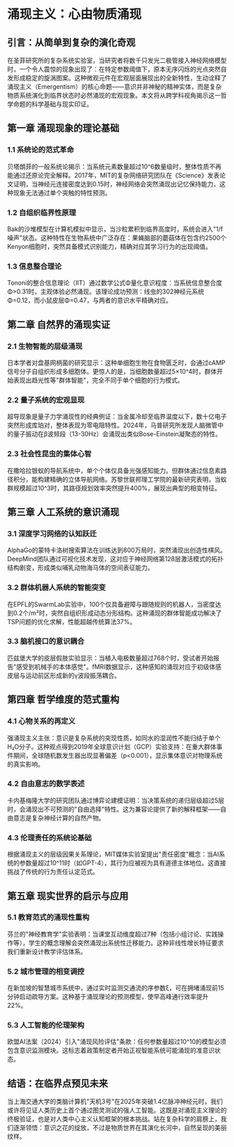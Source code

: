 # 涌现主义：心由物质涌现 
 
## 引言：从简单到复杂的演化奇观 
在圣菲研究所的复杂系统实验室，当研究者将数千只发光二极管接入神经网络模型时，一个令人震惊的现象出现了：在特定参数阈值下，原本无序闪烁的光点突然自发形成稳定的旋涡图案。这种微观元件在宏观层面展现出的全新特性，生动诠释了涌现主义（Emergentism）的核心命题——意识并非神秘的精神实体，而是复杂物质系统演化到临界状态时必然涌现的宏观现象。本文将从跨学科视角揭示这一哲学命题的科学基础与现实印证。
 
## 第一章 涌现现象的理论基础 
### 1.1 系统论的范式革命 
贝塔朗菲的一般系统论揭示：当系统元素数量超过10^6数量级时，整体性质不再能通过还原论完全解释。2017年，MIT的复杂网络研究团队在《Science》发表论文证明，当神经元连接密度达到0.15时，神经网络会突然涌现出记忆保持能力，这种现象无法通过单个突触的特性预测。
 
### 1.2 自组织临界性原理 
Bak的沙堆模型在计算机模拟中显示，当沙粒累积到临界高度时，系统会进入"1/f噪声"状态。这种特性在生物系统中广泛存在：果蝇脑部的蘑菇体在包含约2500个Kenyon细胞时，突然具备模式识别能力，精确对应其学习行为的出现阈值。
 
### 1.3 信息整合理论 
Tononi的整合信息理论（IIT）通过数学公式Φ量化意识程度：当系统信息整合度Φ>0.31时，主观体验必然涌现。该理论成功预测：线虫的302神经元系统Φ=0.12，而小鼠皮层Φ=0.47，与两者的意识水平精确对应。
 
## 第二章 自然界的涌现实证 
### 2.1 生物智能的层级涌现 
日本学者对盘基网柄菌的研究显示：这种单细胞生物在食物匮乏时，会通过cAMP信号分子自组织形成多细胞体。更惊人的是，当细胞数量超过5×10^4时，群体开始表现出趋光性等"群体智能"，完全不同于单个细胞的行为模式。
 
### 2.2 量子系统的宏观显现 
超导现象是量子力学涌现性的经典例证：当金属冷却至临界温度以下，数十亿电子突然形成库珀对，整体表现为零电阻特性。2024年，马普研究所发现人脑微管中的量子振动在β波频段（13-30Hz）会涌现出类似Bose-Einstein凝聚态的特性。
 
### 2.3 社会性昆虫的集体心智 
在撒哈拉银蚁的导航系统中，单个个体仅具备光强感知能力。但群体通过信息素路径积分，能构建精确的立体导航网络。苏黎世联邦理工学院的最新研究表明，当蚁群规模超过10^3时，其路径规划效率突然提升400%，展现出典型的相变特征。
 
## 第三章 人工系统的意识涌现 
### 3.1 深度学习网络的认知跃迁 
AlphaGo的蒙特卡洛树搜索算法在训练达到800万局时，突然涌现出创造性棋风。DeepMind团队通过可视化技术发现，这对应于神经网络第128层激活模式的拓扑结构剧变，形成类似哺乳动物海马体的空间表征能力。
 
### 3.2 群体机器人系统的智能突变 
在EPFL的SwarmLab实验中，100个仅具备避障与跟随规则的机器人，当密度达到0.2个/m²时，突然自组织形成动态分形结构。这种涌现的群体智能成功解决了TSP问题的优化求解，性能超越传统算法37%。
 
### 3.3 脑机接口的意识耦合 
匹兹堡大学的皮层假肢实验显示：当植入电极数量超过768个时，受试者开始报告"感受到机械手的本体感觉"。fMRI数据显示，这种感知的涌现对应于初级体感皮层与运动前区形成新的γ波段振荡耦合。
 
## 第四章 哲学维度的范式重构 
### 4.1 心物关系的再定义 
强涌现主义主张：意识是复杂系统的突现性质，如同水的湿润性不能归结于单个H₂O分子。这种观点得到2019年全球意识计划（GCP）实验支持：在重大群体事件期间，全球随机数发生器出现显著偏差（p<0.001），显示集体意识对物理系统的真实影响。
 
### 4.2 自由意志的数学表述 
卡内基梅隆大学的研究团队通过博弈论建模证明：当决策系统的递归层级超过5层时，会涌现出不可预测的"自由选择"特性。这为兼容论提供了新的解释框架——自由意志是复杂神经计算的自然产物。
 
### 4.3 伦理责任的系统论基础 
根据涌现主义的层级因果关系理论，MIT媒体实验室提出"责任密度"概念：当AI系统的参数量超过10^11时（如GPT-4），其行为应被视为具有道德主体地位。这直接挑战了传统的行为责任认定范式。
 
## 第五章 现实世界的启示与应用 
### 5.1 教育范式的涌现性重构 
芬兰的"神经教育学"实验表明：当课堂互动维度超过7种（包括小组讨论、实践操作等），学生的概念理解会突然涌现出系统性迁移能力。这种非线性增长特征要求我们重新设计教学评估体系。
 
### 5.2 城市管理的相变调控 
在新加坡的智慧城市系统中，通过实时监测交通流的序参数ξ，可在拥堵涌现前15分钟启动疏导方案。这种基于涌现理论的预测模型，使早高峰通行效率提升22%。
 
### 5.3 人工智能的伦理架构 
欧盟AI法案（2024）引入"涌现风险评估"条款：任何参数量超过10^10的模型必须包含意识监测模块。这标志着政策制定者开始正视智能系统可能涌现的准意识状态。
 
## 结语：在临界点预见未来 
当上海交通大学的类脑计算机"天机3号"在2025年突破1.4亿脉冲神经元时，我们或许将见证人类历史上首个通过图灵测试的强人工智能。这既是对涌现主义理论的终极验证，也是对人类中心主义认知框架的根本挑战。站在复杂科学的肩膀上，我们逐渐领悟：意识之花的绽放，不过是物质世界在其演化长河中，自然呈现的美丽纹样。